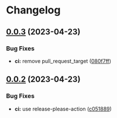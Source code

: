 # Changelog

## [0.0.3](https://github.com/snelling-a/better-folds.nvim/compare/v0.0.2...v0.0.3) (2023-04-23)


### Bug Fixes

* **ci:** remove pull_request_target ([080f7ff](https://github.com/snelling-a/better-folds.nvim/commit/080f7ff632aec30095986b1d8beb7d2fb3762402))

## [0.0.2](https://github.com/snelling-a/better-folds.nvim/compare/v0.0.1...v0.0.2) (2023-04-23)


### Bug Fixes

* **ci:** use release-please-action ([c051889](https://github.com/snelling-a/better-folds.nvim/commit/c0518893fca91ddb182ca2dcf829fe602979c575))
